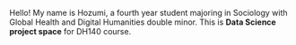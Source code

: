 Hello! My name is Hozumi, a fourth year student majoring in Sociology with Global Health and Digital Humanities double minor. This is **Data Science project space** for DH140 course. 
